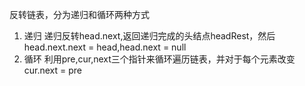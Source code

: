 反转链表，分为递归和循环两种方式  
1. 递归
  递归反转head.next,返回递归完成的头结点headRest，然后head.next.next = head,head.next = null
2. 循环
  利用pre,cur,next三个指针来循环遍历链表，并对于每个元素改变cur.next = pre